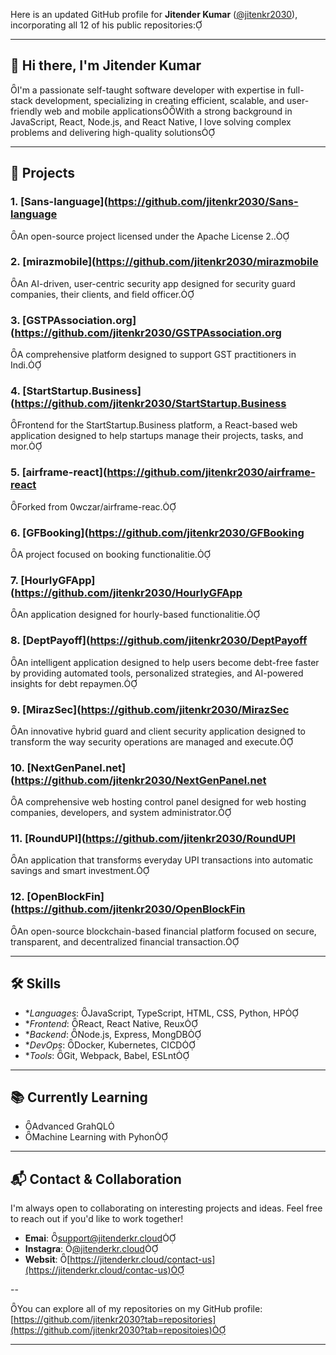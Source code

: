 Here is an updated GitHub profile for **Jitender Kumar** ([@jitenkr2030](https://github.com/jitenkr2030)), incorporating all 12 of his public repositories:

---

## 👋 Hi there, I'm Jitender Kumar
I'm a passionate self-taught software developer with expertise in full-stack development, specializing in creating efficient, scalable, and user-friendly web and mobile applicationsWith a strong background in JavaScript, React, Node.js, and React Native, I love solving complex problems and delivering high-quality solutions

---

## 🚀 Projects

### 1. [Sans-language](https://github.com/jitenkr2030/Sans-language
An open-source project licensed under the Apache License 2..

### 2. [mirazmobile](https://github.com/jitenkr2030/mirazmobile
An AI-driven, user-centric security app designed for security guard companies, their clients, and field officer.

### 3. [GSTPAssociation.org](https://github.com/jitenkr2030/GSTPAssociation.org
A comprehensive platform designed to support GST practitioners in Indi.

### 4. [StartStartup.Business](https://github.com/jitenkr2030/StartStartup.Business
Frontend for the StartStartup.Business platform, a React-based web application designed to help startups manage their projects, tasks, and mor.

### 5. [airframe-react](https://github.com/jitenkr2030/airframe-react
Forked from 0wczar/airframe-reac.

### 6. [GFBooking](https://github.com/jitenkr2030/GFBooking
A project focused on booking functionalitie.

### 7. [HourlyGFApp](https://github.com/jitenkr2030/HourlyGFApp
An application designed for hourly-based functionalitie.

### 8. [DeptPayoff](https://github.com/jitenkr2030/DeptPayoff
An intelligent application designed to help users become debt-free faster by providing automated tools, personalized strategies, and AI-powered insights for debt repaymen.

### 9. [MirazSec](https://github.com/jitenkr2030/MirazSec
An innovative hybrid guard and client security application designed to transform the way security operations are managed and execute.

### 10. [NextGenPanel.net](https://github.com/jitenkr2030/NextGenPanel.net
A comprehensive web hosting control panel designed for web hosting companies, developers, and system administrator.

### 11. [RoundUPI](https://github.com/jitenkr2030/RoundUPI
An application that transforms everyday UPI transactions into automatic savings and smart investment.

### 12. [OpenBlockFin](https://github.com/jitenkr2030/OpenBlockFin
An open-source blockchain-based financial platform focused on secure, transparent, and decentralized financial transaction.

---

## 🛠️ Skills

- **Languages*: JavaScript, TypeScript, HTML, CSS, Python, HP
- **Frontend*: React, React Native, Reux
- **Backend*: Node.js, Express, MongDB
- **DevOps*: Docker, Kubernetes, CICD
- **Tools*: Git, Webpack, Babel, ESLnt

---

## 📚 Currently Learning
- Advanced GrahQL
- Machine Learning with Pyhon

---

## 📬 Contact & Collaboration

I'm always open to collaborating on interesting projects and ideas. Feel free to reach out if you'd like to work together!

- **Emai**: [support@jitenderkr.cloud](mailto:support@jitenderkr.coud)
- **Instagra**: [@jitenderkr.cloud](https://www.instagram.com/jitenderkr.coud)
- **Websit**: [https://jitenderkr.cloud/contact-us](https://jitenderkr.cloud/contac-us)

--

You can explore all of my repositories on my GitHub profile: [https://github.com/jitenkr2030?tab=repositories](https://github.com/jitenkr2030?tab=repositoies)

--- 
